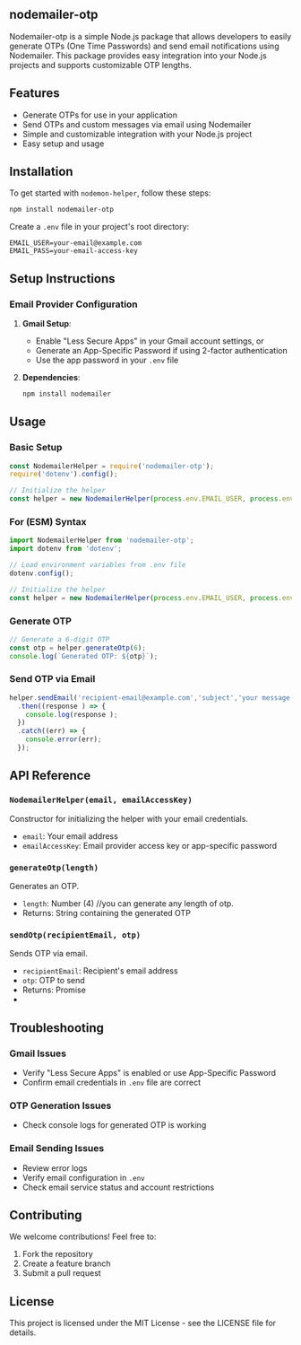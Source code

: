 ## nodemailer-otp 

Nodemailer-otp  is a simple Node.js package that allows developers to easily generate OTPs (One Time Passwords) and send email notifications using Nodemailer. This package provides easy integration into your Node.js projects and supports customizable OTP lengths.

## Features
- Generate OTPs for use in your application
- Send OTPs and custom messages via email using Nodemailer
- Simple and customizable integration with your Node.js project
- Easy setup and usage

## Installation

To get started with `nodemon-helper`, follow these steps:

```bash
npm install nodemailer-otp 
```

Create a `.env` file in your project's root directory:

```plaintext
EMAIL_USER=your-email@example.com
EMAIL_PASS=your-email-access-key
```

## Setup Instructions

### Email Provider Configuration

1. **Gmail Setup**:
   - Enable "Less Secure Apps" in your Gmail account settings, or
   - Generate an App-Specific Password if using 2-factor authentication
   - Use the app password in your `.env` file

2. **Dependencies**:
   ```bash
   npm install nodemailer
   ```

## Usage

### Basic Setup

```javascript
const NodemailerHelper = require('nodemailer-otp');
require('dotenv').config();

// Initialize the helper
const helper = new NodemailerHelper(process.env.EMAIL_USER, process.env.EMAIL_PASS);
```
### For (ESM) Syntax
```javascript
import NodemailerHelper from 'nodemailer-otp';
import dotenv from 'dotenv';

// Load environment variables from .env file
dotenv.config();

// Initialize the helper
const helper = new NodemailerHelper(process.env.EMAIL_USER, process.env.EMAIL_PASS);

```
### Generate OTP

```javascript
// Generate a 6-digit OTP
const otp = helper.generateOtp(6);
console.log(`Generated OTP: ${otp}`);
```

### Send OTP via Email

```javascript
helper.sendEmail('recipient-email@example.com','subject','your message here!', otp)
  .then((response ) => {
    console.log(response );
  })
  .catch((err) => {
    console.error(err);
  });
```

## API Reference

### `NodemailerHelper(email, emailAccessKey)`
Constructor for initializing the helper with your email credentials.

- `email`: Your email address
- `emailAccessKey`: Email provider access key or app-specific password

### `generateOtp(length)`
Generates an OTP.

- `length`: Number (4) //you can generate any length of otp. 
- Returns: String containing the generated OTP

### `sendOtp(recipientEmail, otp)`
Sends OTP via email.

- `recipientEmail`: Recipient's email address
- `otp`: OTP to send
- Returns: Promise
- 
## Troubleshooting

### Gmail Issues
- Verify "Less Secure Apps" is enabled or use App-Specific Password
- Confirm email credentials in `.env` file are correct

### OTP Generation Issues
- Check console logs for generated OTP is working

### Email Sending Issues
- Review error logs
- Verify email configuration in `.env`
- Check email service status and account restrictions

## Contributing

We welcome contributions! Feel free to:
1. Fork the repository
2. Create a feature branch
3. Submit a pull request

## License

This project is licensed under the MIT License - see the LICENSE file for details.

